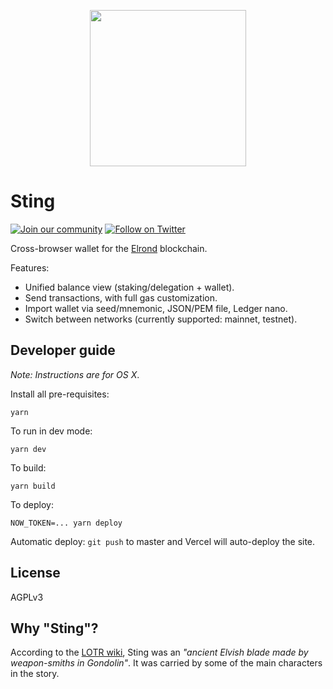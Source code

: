 <p align="center">
  <img width="250" height="250" src="https://raw.githubusercontent.com/erdDEVcode/sting/assets/logo.png">
</p>

# Sting

[![Join our community](https://img.shields.io/badge/discord-join%20chat-738bd7.svg)](https://discord.gg/v9PDKRN)
[![Follow on Twitter](https://img.shields.io/twitter/url/http/shields.io.svg?style=social&label=Follow&maxAge=2592000)](https://twitter.com/erd_dev)

Cross-browser wallet for the [Elrond](https://elrond.com) blockchain.

Features:
* Unified balance view (staking/delegation + wallet).
* Send transactions, with full gas customization.
* Import wallet via seed/mnemonic, JSON/PEM file, Ledger nano.
* Switch between networks (currently supported: mainnet, testnet).

## Developer guide

_Note: Instructions are for OS X_.

Install all pre-requisites:

```shell
yarn
```

To run in dev mode:

```shell
yarn dev
```

To build:

```shell
yarn build
```

To deploy:

```
NOW_TOKEN=... yarn deploy
```

Automatic deploy: `git push` to master and Vercel will auto-deploy the site.

## License

AGPLv3

## Why "Sting"?

According to the [LOTR wiki](https://lotr.fandom.com/wiki/Sting), Sting was an _"ancient Elvish blade made by weapon-smiths in Gondolin"_. It was carried by
some of the main characters in the story.
